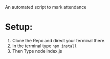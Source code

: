 An automated script to mark attendance

# Setup:
1. Clone the Repo and direct your terminal there.
2. In the terminal type `npm install`
3. Then Type node index.js
